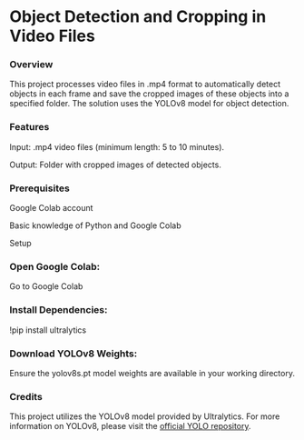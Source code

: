 # Object Detection and Cropping in Video Files

### Overview

This project processes video files in .mp4 format to automatically detect objects in each frame and save the cropped images of these objects into a specified folder. The solution uses the YOLOv8 model for object detection.

### Features

Input: .mp4 video files (minimum length: 5 to 10 minutes).

Output: Folder with cropped images of detected objects.

### Prerequisites

Google Colab account

Basic knowledge of Python and Google Colab

Setup

### Open Google Colab:

Go to Google Colab

### Install Dependencies:

!pip install ultralytics

### Download YOLOv8 Weights:

Ensure the yolov8s.pt model weights are available in your working directory.

### Credits

This project utilizes the YOLOv8 model provided by Ultralytics. For more information on YOLOv8, please visit the [official YOLO repository](https://github.com/ultralytics/ultralytics).
